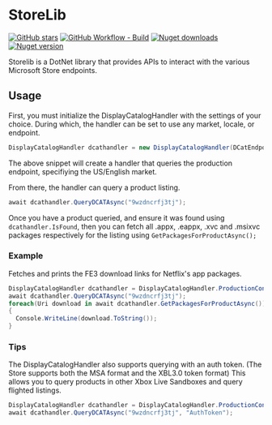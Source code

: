 # StoreLib

[![GitHub stars](https://img.shields.io/github/stars/StoreDev/StoreLib?style=social)](https://github.com/StoreDev/StoreLib)
[![GitHub Workflow - Build](https://img.shields.io/github/actions/workflow/status/StoreDev/StoreLib/dotnetcore.yml?branch=Public)](https://github.com/StoreDev/StoreLib/actions?query=workflow%3Abuild)
[![Nuget downloads](https://img.shields.io/nuget/dt/StoreLib)](https://www.nuget.org/packages/StoreLib)
[![Nuget version](https://img.shields.io/nuget/v/StoreLib)](https://www.nuget.org/packages/StoreLib)

Storelib is a DotNet library that provides APIs to interact with the various Microsoft Store endpoints.

## Usage

First, you must initialize the DisplayCatalogHandler with the settings of your choice. During which, the handler can be set to use any market, locale, or endpoint.

```csharp
DisplayCatalogHandler dcathandler = new DisplayCatalogHandler(DCatEndpoint.Production, new Locale(Market.US, Lang.en, true));
```

The above snippet will create a handler that queries the production endpoint, specifiying the US/English market.

From there, the handler can query a product listing.

```csharp
await dcathandler.QueryDCATAsync("9wzdncrfj3tj");
```

Once you have a product queried, and ensure it was found using `dcathandler.IsFound`, then you can fetch all .appx, .eappx, .xvc and .msixvc packages respectively for the listing using `GetPackagesForProductAsync();`

### Example

Fetches and prints the FE3 download links for Netflix's app packages.

```csharp
DisplayCatalogHandler dcathandler = DisplayCatalogHandler.ProductionConfig();
await dcathandler.QueryDCATAsync("9wzdncrfj3tj");
foreach(Uri download in await dcathandler.GetPackagesForProductAsync())
{
  Console.WriteLine(download.ToString());
}
```

### Tips

The DisplayCatalogHandler also supports querying with an auth token. (The Store supports both the MSA format and the XBL3.0 token format) This allows you to query products in other Xbox Live Sandboxes and query flighted listings.

```csharp
DisplayCatalogHandler dcathandler = DisplayCatalogHandler.ProductionConfig();
await dcathandler.QueryDCATAsync("9wzdncrfj3tj", "AuthToken");
```
